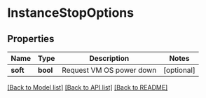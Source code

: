 # InstanceStopOptions


## Properties
Name | Type | Description | Notes
------------ | ------------- | ------------- | -------------
**soft** | **bool** | Request VM OS power down | [optional] 

[[Back to Model list]](../README.md#documentation-for-models) [[Back to API list]](../README.md#documentation-for-api-endpoints) [[Back to README]](../README.md)


